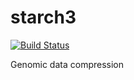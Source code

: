 # starch3

[![Build Status](https://travis-ci.org/alexpreynolds/starch3.svg?branch=master)](https://travis-ci.org/alexpreynolds/starch3)

Genomic data compression

